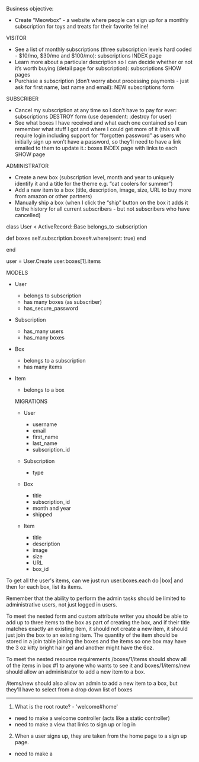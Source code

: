 Business objective:
- Create “Meowbox” - a website where people can sign up for a monthly subscription for toys and treats for their favorite feline!

VISITOR
- See a list of monthly subscriptions (three subscription levels hard coded - $10/mo, $30/mo and $100/mo): subscriptions INDEX page
- Learn more about a particular description so I can decide whether or not it’s worth buying (detail page for subscription): subscriptions SHOW pages
- Purchase a subscription (don’t worry about processing payments - just ask for first name, last name and email): NEW subscriptions form

SUBSCRIBER
- Cancel my subscription at any time so I don’t have to pay for ever: subscriptions DESTROY form (use dependent: :destroy for user)
- See what boxes I have received and what each one contained so I can remember what stuff I got and where I could get more of it (this will require login including support for “forgotten password” as users who initially sign up won’t have a password, so they’ll need to have a link emailed to them to update it.: boxes INDEX page with links to each SHOW page

ADMINISTRATOR
- Create a new box (subscription level, month and year to uniquely identify it and a title for the theme e.g. “cat coolers for summer”)
- Add a new item to a box (title, description, image, size, URL to buy more from amazon or other partners)
- Manually ship a box (when I click the “ship” button on the box it adds it to the history for all current subscribers - but not subscribers who have cancelled)


class User < ActiveRecord::Base
  belongs_to :subscription

  def boxes
    self.subscription.boxes#.where(sent: true)
  end



end

user = User.Create
user.boxes[1].items

MODELS
- User
  - belongs to subscription
  - has many boxes (as subscriber)
  - has_secure_password
- Subscription
  - has_many users
  - has_many boxes
- Box
  - belongs to a subscription
  - has many items
- Item
  - belongs to a box

  MIGRATIONS
  - User
    - username
    - email
    - first_name
    - last_name
    - subscription_id

  - Subscription
    - type

  - Box
    - title
    - subscription_id
    - month and year
    - shipped

  - Item
    - title
    - description
    - image
    - size
    - URL
    - box_id

To get all the user's items, can we just run user.boxes.each do |box| and then for each box, list its items.

Remember that the ability to perform the admin tasks should be limited to administrative users, not just logged in users.

To meet the nested form and custom attribute writer you should be able to add up to three items to the box as part of creating the box, and if their title matches exactly an existing item, it should not create a new item, it should just join the box to an existing item. The quantity of the item should be stored in a join table joining the boxes and the items so one box may have the 3 oz kitty bright hair gel and another might have the 6oz.

To meet the nested resource requirements /boxes/1/items should show all of the items in box #1 to anyone who wants to see it and boxes/1/items/new should allow an administrator to add a new item to a box.

/items/new should also allow an admin to add a new item to a box, but they'll have to select from a drop down list of boxes


---

1. What is the root route? - 'welcome#home'
  - need to make a welcome controller (acts like a static controller)
  - need to make a view that links to sign up or log in

2. When a user signs up, they are taken from the home page to a sign up page.
  - need to make a 
